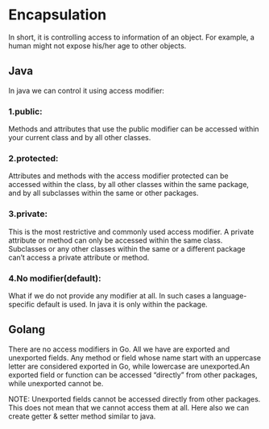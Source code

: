 # Encapsulation
In short, it is controlling access to information of an object. For example, a human might not expose his/her age to other objects.

## Java
In java we can control it using access modifier:
### 1.public:
Methods and attributes that use the public modifier can be accessed within your current class and by all other classes.

### 2.protected:
Attributes and methods with the access modifier protected can be accessed within the class, by all other classes within the same package, and by all subclasses within the same or other packages.

### 3.private:
This is the most restrictive and commonly used access modifier. A private attribute or method can only be accessed within the same class. Subclasses or any other classes within the same or a different package can’t access a private attribute or method.

### 4.No modifier(default):
What if we do not provide any modifier at all. In such cases a language-specific default is used. In java it is only within the package.

## Golang
There are no access modifiers in Go. All we have are exported and unexported fields. Any method or field whose name start with an uppercase letter are considered exported in Go, while lowercase are unexported.An exported field or function can be accessed “directly” from other packages, while unexported cannot be.

NOTE: Unexported fields cannot be accessed directly from other packages. This does not mean that we cannot access them at all. Here also we can create getter & setter method similar to java.
